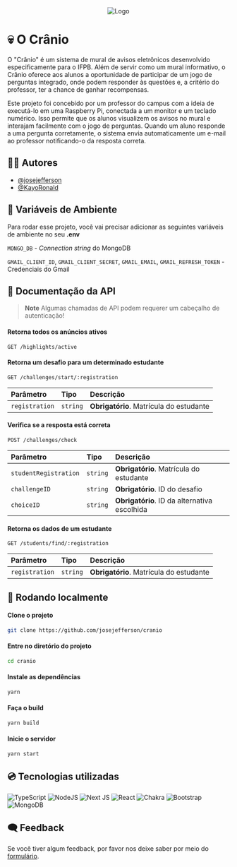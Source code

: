 <div align="center">
    <img src="https://github.com/josejefferson/cranio/blob/main/public/img/icon.png?raw=true" alt="Logo">
</div>

# 💀 O Crânio

O "Crânio" é um sistema de mural de avisos eletrônicos desenvolvido especificamente para o IFPB. Além de servir como um mural informativo, o Crânio oferece aos alunos a oportunidade de participar de um jogo de perguntas integrado, onde podem responder às questões e, a critério do professor, ter a chance de ganhar recompensas.

Este projeto foi concebido por um professor do campus com a ideia de executá-lo em uma Raspberry Pi, conectada a um monitor e um teclado numérico. Isso permite que os alunos visualizem os avisos no mural e interajam facilmente com o jogo de perguntas. Quando um aluno responde a uma pergunta corretamente, o sistema envia automaticamente um e-mail ao professor notificando-o da resposta correta.

## 👨‍💻 Autores

- [@josejefferson](https://github.com/josejefferson)
- [@KayoRonald](https://github.com/KayoRonald)

## 🔑 Variáveis de Ambiente

Para rodar esse projeto, você vai precisar adicionar as seguintes variáveis de ambiente no seu **.env**

`MONGO_DB` - _Connection string_ do MongoDB

`GMAIL_CLIENT_ID`, `GMAIL_CLIENT_SECRET`, `GMAIL_EMAIL`, `GMAIL_REFRESH_TOKEN` - Credenciais do Gmail

## 📖 Documentação da API

> **Note**
> Algumas chamadas de API podem requerer um cabeçalho de autenticação!

#### Retorna todos os anúncios ativos

```http
GET /highlights/active
```

#### Retorna um desafio para um determinado estudante

```http
GET /challenges/start/:registration
```

| Parâmetro      | Tipo     | Descrição                               |
| :------------- | :------- | :-------------------------------------- |
| `registration` | `string` | **Obrigatório**. Matrícula do estudante |

#### Verifica se a resposta está correta

```http
POST /challenges/check
```

| Parâmetro             | Tipo     | Descrição                                    |
| :-------------------- | :------- | :------------------------------------------- |
| `studentRegistration` | `string` | **Obrigatório**. Matrícula do estudante      |
| `challengeID`         | `string` | **Obrigatório**. ID do desafio               |
| `choiceID`            | `string` | **Obrigatório**. ID da alternativa escolhida |

#### Retorna os dados de um estudante

```http
GET /students/find/:registration
```

| Parâmetro      | Tipo     | Descrição                               |
| :------------- | :------- | :-------------------------------------- |
| `registration` | `string` | **Obrigatório**. Matrícula do estudante |

## 🚀 Rodando localmente

#### Clone o projeto

```bash
git clone https://github.com/josejefferson/cranio
```

#### Entre no diretório do projeto

```bash
cd cranio
```

#### Instale as dependências

```bash
yarn
```

#### Faça o build

```bash
yarn build
```

#### Inicie o servidor

```bash
yarn start
```

## 💿 Tecnologias utilizadas

![TypeScript](https://img.shields.io/badge/typescript-%23007ACC.svg?style=for-the-badge&logo=typescript&logoColor=white)
![NodeJS](https://img.shields.io/badge/node.js-6DA55F?style=for-the-badge&logo=node.js&logoColor=white)
![Next JS](https://img.shields.io/badge/Next-black?style=for-the-badge&logo=next.js&logoColor=white)
![React](https://img.shields.io/badge/react-%2320232a.svg?style=for-the-badge&logo=react&logoColor=%2361DAFB)
![Chakra](https://img.shields.io/badge/chakra-%234ED1C5.svg?style=for-the-badge&logo=chakraui&logoColor=white)
![Bootstrap](https://img.shields.io/badge/bootstrap-%238511FA.svg?style=for-the-badge&logo=bootstrap&logoColor=white)
![MongoDB](https://img.shields.io/badge/MongoDB-%234ea94b.svg?style=for-the-badge&logo=mongodb&logoColor=white)

## 🗨 Feedback

Se você tiver algum feedback, por favor nos deixe saber por meio do [formulário](https://forms.gle/3XdA6TizDNp8yosu9).
